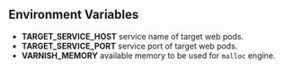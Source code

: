 ## Environment Variables
* **TARGET_SERVICE_HOST** service name of target web pods.
* **TARGET_SERVICE_PORT** service port of target web pods.
* **VARNISH_MEMORY** available memory to be used for `malloc` engine.
